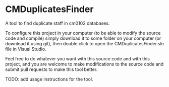 # CMDuplicatesFinder
A tool to find duplicate staff in cm0102 databases.

To configure this project in your computer (to be able to modify the source code and compile) simply download it to some folder on your computer (or download it using git), then double click to open the CMDuplicatesFinder.sln file in Visual Studio. 

Feel free to do whatever you want with this source code and with this project, and you are welcome to make modifications to the source code and submit pull requests to make this tool better.

TODO: add usage instructions for the tool.
